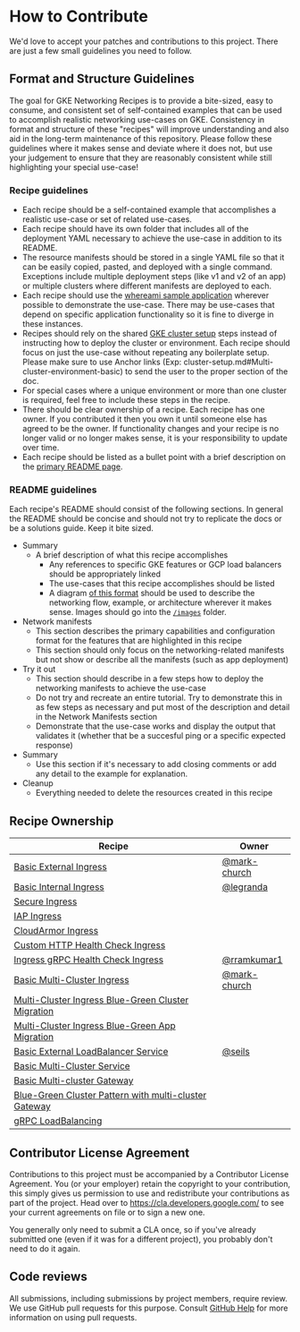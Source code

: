 # How to Contribute

We'd love to accept your patches and contributions to this project. There are just a few small guidelines you need to follow.

## Format and Structure Guidelines

The goal for GKE Networking Recipes is to provide a bite-sized, easy to consume, and consistent set of self-contained examples that can be used to accomplish realistic networking use-cases on GKE. Consistency in format and structure of these "recipes" will improve understanding and also aid in the long-term maintenance of this repository. Please follow these guidelines where it makes sense and deviate where it does not, but use your judgement to ensure that they are reasonably consistent while still highlighting your special use-case!

### Recipe guidelines

- Each recipe should be a self-contained example that accomplishes a realistic use-case or set of related use-cases.
- Each recipe should have its own folder that includes all of the deployment YAML necessary to achieve the use-case in addition to its README.
- The resource manifests should be stored in a single YAML file so that it can be easily copied, pasted, and deployed with a single command. Exceptions include multiple deployment steps (like v1 and v2 of an app) or multiple clusters where different manifests are deployed to each.
- Each recipe should use the [whereami sample application](https://github.com/GoogleCloudPlatform/kubernetes-engine-samples/tree/master/whereami) wherever possible to demonstrate the use-case. There may be use-cases that depend on specific application functionality so it is fine to diverge in these instances.
- Recipes should rely on the shared [GKE cluster setup](./cluster-setup.md) steps instead of instructing how to deploy the cluster or environment. Each recipe should focus on just the use-case without repeating any boilerplate setup. Please make sure to use Anchor links (Exp: cluster-setup.md#Multi-cluster-environment-basic) to send the user to the proper section of the doc.
- For special cases where a unique environment or more than one cluster is required, feel free to include these steps in the recipe.
- There should be clear ownership of a recipe. Each recipe has one owner. If you contributed it then you own it until someone else has agreed to be the owner. If functionality changes and your recipe is no longer valid or no longer makes sense, it is your responsibility to update over time.
- Each recipe should be listed as a bullet point with a brief description on the [primary README page](./README.md).

### README guidelines

Each recipe's README should consist of the following sections. In general the README should be concise and should not try to replicate the docs or be a solutions guide. Keep it bite sized.

- Summary
  - A brief description of what this recipe accomplishes
    - Any references to specific GKE features or GCP load balancers should be appropriately linked
    - The use-cases that this recipe accomplishes should be listed
    - A diagram [of this format](https://docs.google.com/presentation/d/1Wngda7LN4GcMpASvdnG-laLUDOt3hzmPeUuVvMdSXA0/edit?usp=sharing) should be used to describe the networking flow, example, or architecture wherever it makes sense. Images should go into the [`/images`](./images) folder.
- Network manifests
  - This section describes the primary capabilities and configuration format for the features that are highlighted in this recipe
  - This section should only focus on the networking-related manifests but not show or describe all the manifests (such as app deployment)
- Try it out
  - This section should describe in a few steps how to deploy the networking manifests to achieve the use-case
  - Do not try and recreate an entire tutorial. Try to demonstrate this in as few steps as necessary and put most of the description and detail in the Network Manifests section
  - Demonstrate that the use-case works and display the output that validates it (whether that be a succesful ping or a specific expected response)
- Summary
  - Use this section if it's necessary to add closing comments or add any detail to the example for explanation.
- Cleanup
  - Everything needed to delete the resources created in this recipe

## Recipe Ownership

| Recipe  | Owner |
| ------------- | ------------- |
| [Basic External Ingress](../ingress/single-cluster/external-ingress-basic)  | [@mark-church](https://github.com/mark-church)  |
| [Basic Internal Ingress](../ingress/single-cluster/internal-ingress-basic)  |  [@legranda](https://github.com/aurelienlegrand)  |
| [Secure Ingress](../ingress/single-cluster/ingress-https)  |   |
| [IAP Ingress](../ingress/single-cluster/ingress-iap)  |   |
| [CloudArmor Ingress](../ingress/single-cluster/ingress-cloudarmor)  |   |
| [Custom HTTP Health Check Ingress](../ingress/single-cluster/ingress-custom-http-health-check)  |   |
| [Ingress gRPC Health Check Ingress](../ingress/single-cluster/ingress-custom-grpc-health-check)  | [@rramkumar1](https://github.com/rramkumar1)  |
| [Basic Multi-Cluster Ingress](../ingress/multi-cluster/mci-basic)  | [@mark-church](https://github.com/mark-church) |
| [Multi-Cluster Ingress Blue-Green Cluster Migration](../ingress/multi-cluster/mci-blue-green-cluster) |   |
| [Multi-Cluster Ingress Blue-Green App Migration](../ingress/multi-cluster/mci-blue-green-app)  |   |
| [Basic External LoadBalancer Service](../services/single-cluster/external-lb-service)  | [@seils](https://github.com/seils) |
| [Basic Multi-Cluster Service](../services/multi-cluster/mcs-basic)  | |
| [Basic Multi-cluster Gateway](../gateway/multi-cluster/mcg-internal-basic)  |  |
| [Blue-Green Cluster Pattern with multi-cluster Gateway](../gateway/multi-cluster/mcg-internal-blue-green)  |  |
| [gRPC LoadBalancing](../gateway/grpc)  |  |

## Contributor License Agreement

Contributions to this project must be accompanied by a Contributor License
Agreement. You (or your employer) retain the copyright to your contribution,
this simply gives us permission to use and redistribute your contributions as
part of the project. Head over to <https://cla.developers.google.com/> to see
your current agreements on file or to sign a new one.

You generally only need to submit a CLA once, so if you've already submitted one
(even if it was for a different project), you probably don't need to do it
again.

## Code reviews

All submissions, including submissions by project members, require review. We
use GitHub pull requests for this purpose. Consult
[GitHub Help](https://help.github.com/articles/about-pull-requests/) for more
information on using pull requests.
